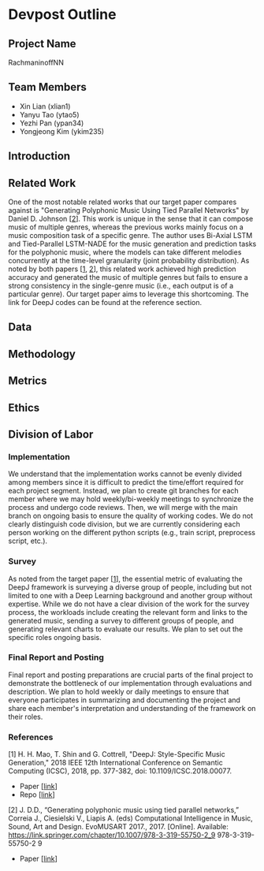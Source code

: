 # Devpost Outline

## Project Name
RachmaninoffNN

## Team Members
* Xin Lian (xlian1)
* Yanyu Tao (ytao5)
* Yezhi Pan (ypan34)
* Yongjeong Kim (ykim235)

## Introduction

## Related Work
One of the most notable related works that our target paper compares against is "Generating Polyphonic Music Using Tied Parallel Networks" by Daniel D. Johnson [[2][related_work_1]]. This work is unique in the sense that it can compose music of multiple genres, whereas the previous works mainly focus on a music composition task of a specific genre. The author uses Bi-Axial LSTM and Tied-Parallel LSTM-NADE for the music generation and prediction tasks for the polyphonic music, where the models can take different melodies concurrently at the time-level granularity (joint probability distribution). As noted by both papers [[1][target], [2][related_work_1]], this related work achieved high prediction accuracy and generated the music of multiple genres but fails to ensure a strong consistency in the single-genre music (i.e., each output is of a particular genre). Our target paper aims to leverage this shortcoming. The link for DeepJ codes can be found at the reference section.

## Data

## Methodology

## Metrics

## Ethics

## Division of Labor

### Implementation
We understand that the implementation works cannot be evenly divided among members since it is difficult to predict the time/effort required for each project segment. Instead, we plan to create git branches for each member where we may hold weekly/bi-weekly meetings to synchronize the process and undergo code reviews. Then, we will merge with the main branch on ongoing basis to ensure the quality of working codes. We do not clearly distinguish code division, but we are currently considering each person working on the different python scripts (e.g., train script, preprocess script, etc.).

### Survey
As noted from the target paper [[1][target]], the essential metric of evaluating the DeepJ framework is surveying a diverse group of people, including but not limited to one with a Deep Learning background and another group without expertise. While we do not have a clear division of the work for the survey process, the workloads include creating the relevant form and links to the generated music, sending a survey to different groups of people, and generating relevant charts to evaluate our results. We plan to set out the specific roles ongoing basis.

### Final Report and Posting
Final report and posting preparations are crucial parts of the final project to demonstrate the bottleneck of our implementation through evaluations and description. We plan to hold weekly or daily meetings to ensure that everyone participates in summarizing and documenting the project and share each member's interpretation and understanding of the framework on their roles.

### References
[1] H. H. Mao, T. Shin and G. Cottrell, "DeepJ: Style-Specific Music Generation," 2018 IEEE 12th International Conference on Semantic Computing (ICSC), 2018, pp. 377-382, doi: 10.1109/ICSC.2018.00077.  
* Paper [[link][target]]  
* Repo [[link][target_code]]  

[2] J. D.D., “Generating polyphonic music using tied parallel networks,” Correia J., Ciesielski V., Liapis A. (eds) Computational Intelligence in Music, Sound, Art and Design. EvoMUSART 2017., 2017. [Online]. Available: https://link.springer.com/chapter/10.1007/978-3-319-55750-2_9 978-3-319-55750-2 9  
* Paper [[link][related_work_1]]  



[target]: https://ieeexplore.ieee.org/document/8334500
[target_code]: https://github.com/calclavia/DeepJ
[related_work_1]: https://link.springer.com/chapter/10.1007/978-3-319-55750-2_9
